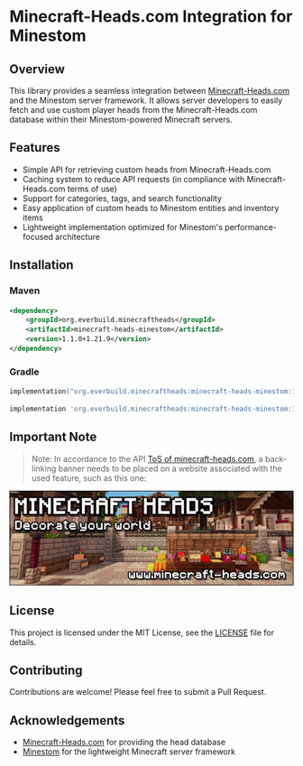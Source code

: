 # Minecraft-Heads.com Integration for Minestom

## Overview
This library provides a seamless integration between [Minecraft-Heads.com](https://minecraft-heads.com/) and the Minestom server framework. It allows server developers to easily fetch and use custom player heads from the Minecraft-Heads.com database within their Minestom-powered Minecraft servers.

## Features
- Simple API for retrieving custom heads from Minecraft-Heads.com
- Caching system to reduce API requests (in compliance with Minecraft-Heads.com terms of use)
- Support for categories, tags, and search functionality
- Easy application of custom heads to Minestom entities and inventory items
- Lightweight implementation optimized for Minestom's performance-focused architecture

## Installation

### Maven
```xml
<dependency>
    <groupId>org.everbuild.minecraftheads</groupId>
    <artifactId>minecraft-heads-minestom</artifactId>
    <version>1.1.0+1.21.9</version>
</dependency>
```

### Gradle
```kotlin
implementation("org.everbuild.minecraftheads:minecraft-heads-minestom:1.1.0+1.21.9")
```
```groovy
implementation 'org.everbuild.minecraftheads:minecraft-heads-minestom:1.1.0+1.21.9'
```

## Important Note

> Note: In accordance to the API [ToS of minecraft-heads.com](https://minecraft-heads.com/terms-of-use), a back-linking banner needs to be placed on a website associated
> with the used feature, such as this one:

[![](.github/banner.png)](https://minecraft-heads.com/)

## License
This project is licensed under the MIT License, see the [LICENSE](LICENSE) file for details.


## Contributing
Contributions are welcome! Please feel free to submit a Pull Request.

## Acknowledgements
- [Minecraft-Heads.com](https://minecraft-heads.com/) for providing the head database
- [Minestom](https://github.com/Minestom/Minestom) for the lightweight Minecraft server framework
